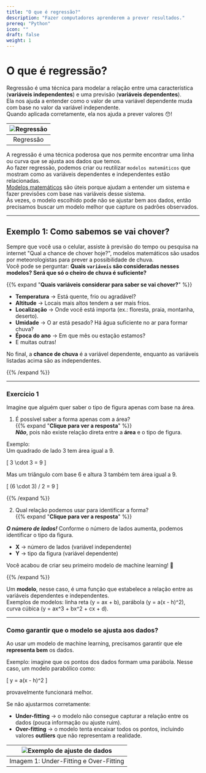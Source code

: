 ```yaml
---
title: "O que é regressão?"
description: "Fazer computadores aprenderem a prever resultados."
prereq: "Python"
icon: ""
draft: false
weight: 1
---
```


# O que é regressão?
Regressão é uma técnica para modelar a relação entre uma característica (**variáveis independentes**) e uma previsão (**variáveis dependentes**).  
Ela nos ajuda a entender como o valor de uma variável dependente muda com base no valor da variável independente.  
Quando aplicada corretamente, ela nos ajuda a prever valores 😯!

|![Regressão](../resources/regression.png)|
|:--:|
|Regressão|

A regressão é uma técnica poderosa que nos permite encontrar uma linha ou curva que se ajusta aos dados que temos.  
Ao fazer regressão, podemos criar ou reutilizar `modelos matemáticos` que mostram como as variáveis dependentes e independentes estão relacionadas.  
[Modelos matemáticos](https://www.youtube.com/watch?v=xHtsuOB-TPw) são úteis porque ajudam a entender um sistema e fazer previsões com base nas variáveis desse sistema.  
Às vezes, o modelo escolhido pode não se ajustar bem aos dados, então precisamos buscar um modelo melhor que capture os padrões observados.

---

## Exemplo 1: Como sabemos se vai chover?
Sempre que você usa o celular, assiste à previsão do tempo ou pesquisa na internet "Qual a chance de chover hoje?", modelos matemáticos são usados por meteorologistas para prever a possibilidade de chuva.  
Você pode se perguntar: **Quais `variáveis` são consideradas nesses modelos? Será que só o cheiro de chuva é suficiente?**

{{% expand "**Quais variáveis considerar para saber se vai chover?**" %}}

- **Temperatura** → Está quente, frio ou agradável?
- **Altitude** → Locais mais altos tendem a ser mais frios.
- **Localização** → Onde você está importa (ex.: floresta, praia, montanha, deserto).
- **Umidade** → O ar está pesado? Há água suficiente no ar para formar chuva?
- **Época do ano** → Em que mês ou estação estamos?
- E muitas outras!

No final, a **chance de chuva** é a variável dependente, enquanto as variáveis listadas acima são as independentes.

{{% /expand %}}

---

### Exercício 1
Imagine que alguém quer saber o tipo de figura apenas com base na área.

1. É possível saber a forma apenas com a área?  
{{% expand "**Clique para ver a resposta**" %}}  
***Não***, pois não existe relação direta entre a **área** e o tipo de figura.

Exemplo:  
Um quadrado de lado 3 tem área igual a 9.

\[
    3 \cdot 3 = 9
\]

Mas um triângulo com base 6 e altura 3 também tem área igual a 9.

\[
    (6 \cdot 3) / 2 = 9
\]

{{% /expand %}}
<br>

2. Qual relação podemos usar para identificar a forma?  
{{% expand "**Clique para ver a resposta**" %}}  

***O número de lados!*** Conforme o número de lados aumenta, podemos identificar o tipo da figura.

- **X** → número de lados (variável independente)
- **Y** → tipo da figura (variável dependente)

Você acabou de criar seu primeiro modelo de machine learning! 🎉

{{% /expand %}}
<br>

Um **modelo**, nesse caso, é uma função que estabelece a relação entre as variáveis dependentes e independentes.  
Exemplos de modelos: linha reta (y = ax + b), parábola (y = a(x - h)^2), curva cúbica (y = ax^3 + bx^2 + cx + d).

---

### Como garantir que o modelo se ajusta aos dados?
Ao usar um modelo de machine learning, precisamos garantir que ele **representa bem** os dados.

Exemplo: imagine que os pontos dos dados formam uma parábola. Nesse caso, um modelo parabólico como:

\[
    y = a(x - h)^2
\]

provavelmente funcionará melhor.

Se não ajustarmos corretamente:
- **Under-fitting** → o modelo não consegue capturar a relação entre os dados (pouca informação ou ajuste ruim).
- **Over-fitting** → o modelo tenta encaixar todos os pontos, incluindo valores **outliers** que não representam a realidade.

|![Exemplo de ajuste de dados](../resources/fitting-data-example.png)|
|:--:|
|Imagem 1: Under-Fitting e Over-Fitting|
